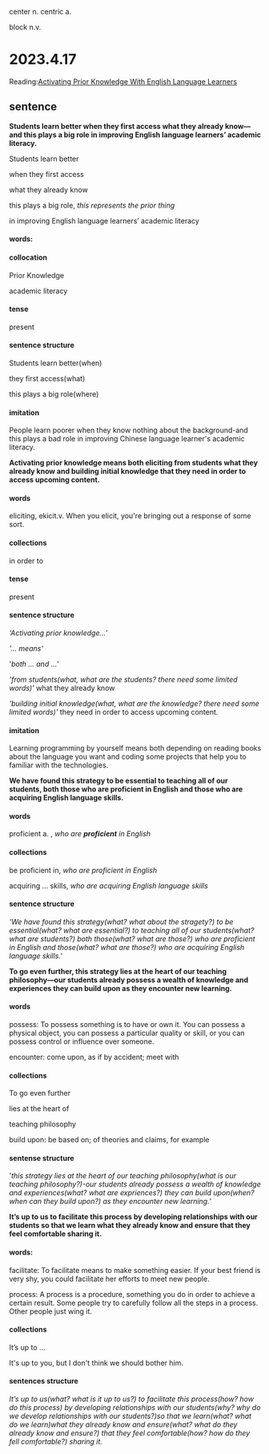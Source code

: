 

center  n.
centric a.

block n.v.

# 2023.4.17

Reading:[Activating Prior Knowledge With English Language Learners](https://www.edutopia.org/article/activating-prior-knowledge-english-language-learners)

## sentence

**Students learn better when they first access what they already know—and this plays a big role in improving English language learners’ academic literacy.**

Students learn better

when they first access

what they already know

this plays a big role, *this represents the prior thing*

in improving English language learners’ academic literacy

#### words:

#### collocation

Prior Knowledge

academic literacy

#### tense

present

#### sentence structure

Students learn better(when)

they first access(what)

this plays a big role(where)

#### imitation

People learn poorer when they know nothing about the background-and this plays a bad role in improving Chinese language learner's academic literacy.


**Activating prior knowledge means both eliciting from students what they already know and building initial knowledge that they need in order to access upcoming content.**

#### words

eliciting, ekicit.v. When you elicit, you're bringing out a response of some sort.

#### collections

in order to

#### tense

present

#### sentence structure

*‘Activating prior knowledge...’* 

*'... means'*

'*both ... and ...*'

*'from students(what, what are the students? there need some limited words)'* what they already know

*'building initial knowledge(what, what are the knowledge? there need some limited words)'* they need in order to access upcoming content.

#### imitation

Learning programming by yourself means both depending on reading books about the language you want and coding some projects that help you to familiar with the technologies.


**We have found this strategy to be essential to teaching all of our students, both those who are proficient in English and those who are acquiring English language skills.**

#### words

proficient a. , *who are **proficient** in English*

#### collections

be proficient in, *who are proficient in English*

acquiring ... skills, *who are acquiring English language skills*

#### sentence structure

*'We have found this strategy(what? what about the stragety?) to be essential(what? what are essential?) to teaching all of our students(what? what are students?) both those(what? what are those?) who are proficient in English and those(what? what are those?) who are acquiring English language skills.'* 


**To go even further, this strategy lies at the heart of our teaching philosophy—our students already possess a wealth of knowledge and experiences they can build upon as they encounter new learning.**

#### words

possess: To possess something is to have or own it. You can possess a physical object, you can possess a particular quality or skill, or you can possess control or influence over someone.

encounter:  come upon, as if by accident; meet with

#### collections

To go even further

lies at the heart of

teaching philosophy

build upon: be based on; of theories and claims, for example

#### sentense structure

'*this strategy lies at the heart of our teaching philosophy(what is  our teaching philosophy?)-our students already possess a wealth of knowledge and experiences(what? what are expriences?) they can build upon(when? when can they build upon?) as they encounter new learning.*'


**It’s up to us to facilitate this process by developing relationships with our students so that we learn what they already know and ensure that they feel comfortable sharing it.**


#### words:

facilitate: To facilitate means to make something easier. If your best friend is very shy, you could facilitate her efforts to meet new people.

process: A process is a procedure, something you do in order to achieve a certain result. Some people try to carefully follow all the steps in a process. Other people just wing it.

#### collections

It’s up to ...

It's up to you, but I don't think we should bother him.


#### sentences structure 

*It’s up to us(what? what is it up to us?) to facilitate this process(how? how do this process) by developing relationships with our students(why? why do we develop relationships with our students?)so that we learn(what? what do we learn)what they already know and ensure(what? what do they already know and ensure?) that they feel comfortable(how? how do they fell comfortable?) sharing it.*









